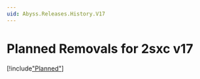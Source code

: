 ```yaml
---
uid: Abyss.Releases.History.V17
---
```


# Planned Removals for 2sxc v17

[!include["Planned"](./_brc17-planned.md)]

<!-- [!include["All Changes"](./_all.md)] -->
